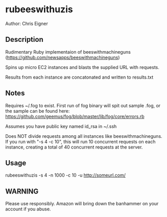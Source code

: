 # rubeeswithuzis

Author: Chris Eigner

## Description
Rudimentary Ruby implementaion of beeswithmachineguns (https://github.com/newsapps/beeswithmachineguns)

Spins up micro EC2 instances and blasts the supplied URL with requests.

Results from each instance are concatonated and written to results.txt

## Notes
Requires ~/.fog to exist. First run of fog binary will spit out sample .fog, or the sample can be found here: https://github.com/geemus/fog/blob/master/lib/fog/core/errors.rb

Assumes you have public key named id_rsa in ~/.ssh

Does NOT divide requests among all instances like beeswithmachineguns. If you run with "-s 4 -c 10", this will run 10 concurrent requests on each instance, creating a total of 40 concurrent requests at the server.

## Usage
rubeeswithuzis -s 4 -n 1000 -c 10 -u http://someurl.com/

## WARNING
Please use responsibly. Amazon will bring down the banhammer on your account if you abuse. 